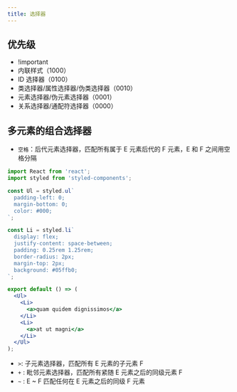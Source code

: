 ```yaml
---
title: 选择器
---
```


## 优先级

- !important
- 内联样式（1000）
- ID 选择器（0100）
- 类选择器/属性选择器/伪类选择器（0010）
- 元素选择器/伪元素选择器（0001）
- 关系选择器/通配符选择器（0000）

## 多元素的组合选择器

- `空格`：后代元素选择器，匹配所有属于 E 元素后代的 F 元素，E 和 F 之间用空格分隔

```jsx | inline
import React from 'react';
import styled from 'styled-components';

const Ul = styled.ul`
  padding-left: 0;
  margin-bottom: 0;
  color: #000;
`;

const Li = styled.li`
  display: flex;
  justify-content: space-between;
  padding: 0.25rem 1.25rem;
  border-radius: 2px;
  margin-top: 2px;
  background: #05ffb0;
`;

export default () => (
  <Ul>
    <Li>
      <a>quam quidem dignissimos</a>
    </Li>
    <Li>
      <a>at ut magni</a>
    </Li>
  </Ul>
);
```

- `>`: 子元素选择器，匹配所有 E 元素的子元素 F
- `+` : 毗邻元素选择器，匹配所有紧随 E 元素之后的同级元素 F
- `~` : E ~ F 匹配任何在 E 元素之后的同级 F 元素
